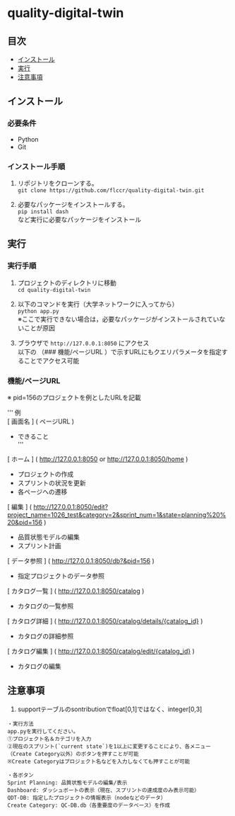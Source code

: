 # quality-digital-twin
## 目次

- [インストール](#インストール)
- [実行](#実行)
- [注意事項](#注意事項)

## インストール

### 必要条件

- Python 
- Git

### インストール手順

1. リポジトリをクローンする。  
    `
    git clone https://github.com/flccr/quality-digital-twin.git
    `

2. 必要なパッケージをインストールする。  
    `
    pip install dash 
    `  
    など実行に必要なパッケージをインストール


## 実行

### 実行手順

1. プロジェクトのディレクトリに移動  
    `
    cd quality-digital-twin
    `

2. 以下のコマンドを実行（大学ネットワークに入ってから）  
    `
    python app.py
    `  
    ※ここで実行できない場合は，必要なパッケージがインストールされていないことが原因

3. ブラウザで `http://127.0.0.1:8050` にアクセス  
    以下の （### 機能/ページURL ）で示すURLにもクエリパラメータを指定することでアクセス可能  

### 機能/ページURL
※ pid=156のプロジェクトを例としたURLを記載  

''' 例   
[ 画面名 ] ( ページURL )  
- できること  
'''         

[ ホーム ] ( http://127.0.0.1:8050 or http://127.0.0.1:8050/home )
- プロジェクトの作成
- スプリントの状況を更新
- 各ページへの遷移

[ 編集 ] ( http://127.0.0.1:8050/edit?project_name=1026_test&category=2&sprint_num=1&state=planning%20%20&pid=156 )
- 品質状態モデルの編集
- スプリント計画

[ データ参照 ] ( http://127.0.0.1:8050/db?&pid=156 )
- 指定プロジェクトのデータ参照

[ カタログ一覧 ] ( http://127.0.0.1:8050/catalog )
- カタログの一覧参照

[ カタログ詳細 ] ( http://127.0.0.1:8050/catalog/details/{catalog_id} )
- カタログの詳細参照

[ カタログ編集 ] ( http://127.0.0.1:8050/catalog/edit/{catalog_id} )
- カタログの編集


## 注意事項

1. supportテーブルのsontributionでfloat[0,1]ではなく、integer[0,3]


```
・実行方法
app.pyを実行してください。
➀プロジェクト名＆カテゴリを入力
➁現在のスプリント(`current state`)を1以上に変更することにより、各メニュー（Create Category以外）のボタンを押すことが可能
※Create Categoryはプロジェクト名などを入力しなくても押すことが可能

・各ボタン
Sprint Planning: 品質状態モデルの編集/表示
Dashboard: ダッシュボートの表示（現在、スプリントの達成度のみ表示可能）
QDT-DB: 指定したプロジェクトの情報表示（nodeなどのデータ）
Create Category: QC-DB.db（各重要度のデータベース）を作成
```

